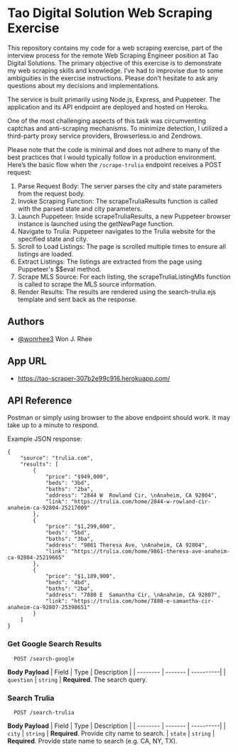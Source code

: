 # Tao Digital Solution Web Scraping Exercise

This repository contains my code for a web scraping exercise, part of the interview process for the remote Web Scraping Engineer position at Tao Digital Solutions. The primary objective of this exercise is to demonstrate my web scraping skills and knowledge. I’ve had to improvise due to some ambiguities in the exercise instructions. Please don’t hesitate to ask any questions about my decisions and implementations.

The service is built primarily using Node.js, Express, and Puppeteer. The application and its API endpoint are deployed and hosted on Heroku.

One of the most challenging aspects of this task was circumventing captchas and anti-scraping mechanisms. To minimize detection, I utilized a third-party proxy service providers, Browserless.io and Zendrows.

Please note that the code is minimal and does not adhere to many of the best practices that I would typically follow in a production environment. Here’s the basic flow when the `/scrape-trulia` endpoint receives a POST request:

1. Parse Request Body: The server parses the city and state parameters from the request body.
2. Invoke Scraping Function: The scrapeTruliaResults function is called with the parsed state and city parameters.
3. Launch Puppeteer: Inside scrapeTruliaResults, a new Puppeteer browser instance is launched using the getNewPage function.
4. Navigate to Trulia: Puppeteer navigates to the Trulia website for the specified state and city.
5. Scroll to Load Listings: The page is scrolled multiple times to ensure all listings are loaded.
6. Extract Listings: The listings are extracted from the page using Puppeteer's $$eval method.
7. Scrape MLS Source: For each listing, the scrapeTruliaListingMls function is called to scrape the MLS source information.
8. Render Results: The results are rendered using the search-trulia.ejs template and sent back as the response.

## Authors

- [@wonrhee3](https://www.github.com/wonrhee3) Won J. Rhee

## App URL

- https://tao-scraper-307b2e99c916.herokuapp.com/

## API Reference

Postman or simply using browser to the above endpoint should work. It may take up to a minute to respond.

Example JSON response:

```
{
    "source": "trulia.com",
    "results": [
        {
            "price": "$949,000",
            "beds": "3bd",
            "baths": "2ba",
            "address": "2844 W  Rowland Cir, \nAnaheim, CA 92804",
            "link": "https://trulia.com/home/2844-w-rowland-cir-anaheim-ca-92804-25217009"
        },
        {
            "price": "$1,299,000",
            "beds": "5bd",
            "baths": "3ba",
            "address": "9861 Theresa Ave, \nAnaheim, CA 92804",
            "link": "https://trulia.com/home/9861-theresa-ave-anaheim-ca-92804-25219665"
        },
        {
            "price": "$1,189,900",
            "beds": "4bd",
            "baths": "2ba",
            "address": "7880 E  Samantha Cir, \nAnaheim, CA 92807",
            "link": "https://trulia.com/home/7880-e-samantha-cir-anaheim-ca-92807-25398651"
        }
    ]
}
```

### Get Google Search Results

```http
  POST /search-google
```

**Body Payload**
| Field | Type | Description |
| -------- | ------- | ----------|
| `question` | `string` | **Required**. The search query.

### Search Trulia

```http
  POST /search-trulia
```

**Body Payload**
| Field | Type | Description |
| -------- | ------- | ----------|
| `city` | `string` | **Required**. Provide city name to search.
| `state` | `string` | **Required**. Provide state name to search (e.g. CA, NY, TX).
